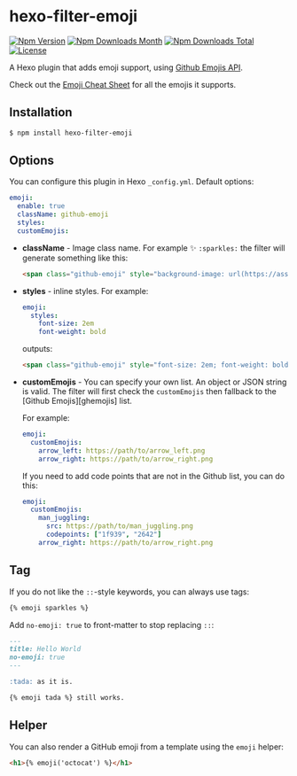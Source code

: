 # hexo-filter-emoji

[![Npm Version](https://img.shields.io/npm/v/hexo-filter-emoji?style=flat-square)](https://npmjs.org/package/hexo-filter-emoji)
[![Npm Downloads Month](https://img.shields.io/npm/dm/hexo-filter-emoji?style=flat-square)](https://npmjs.org/package/hexo-filter-emoji)
[![Npm Downloads Total](https://img.shields.io/npm/dt/hexo-filter-emoji?style=flat-square)](https://npmjs.org/package/hexo-filter-emoji)
[![License](https://img.shields.io/npm/l/hexo-filter-emoji?style=flat-square)](https://npmjs.org/package/hexo-filter-emoji)

A Hexo plugin that adds emoji support, using [Github Emojis API](https://api.github.com/emojis).

Check out the [Emoji Cheat Sheet](http://www.webpagefx.com/tools/emoji-cheat-sheet/) for all the emojis it supports.

## Installation

``` bash
$ npm install hexo-filter-emoji
```

## Options

You can configure this plugin in Hexo `_config.yml`. Default options:

``` yaml
emoji:
  enable: true
  className: github-emoji
  styles:
  customEmojis:
```

- **className** - Image class name. For example :sparkles: `:sparkles:` the filter will generate something like this:

  ```html
  <span class="github-emoji" style="background-image: url(https://assets-cdn.github.com/images/icons/emoji/unicode/2728.png?v8)" data-src="https://assets-cdn.github.com/images/icons/emoji/unicode/2728.png?v8">&#x2728;</span>
  ```

- **styles** - inline styles. For example:

  ```yaml
  emoji:
    styles:
      font-size: 2em
      font-weight: bold
  ```

  outputs:

  ```html
  <span class="github-emoji" style="font-size: 2em; font-weight: bold; background-image: url(...)" ...>
  ```

- **customEmojis** - You can specify your own list. An object or JSON string is valid. The filter will first check the `customEmojis` then fallback to the [Github Emojis][ghemojis] list.

  For example:

  ```yaml
  emoji:
    customEmojis:
      arrow_left: https://path/to/arrow_left.png
      arrow_right: https://path/to/arrow_right.png
  ```

  If you need to add code points that are not in the Github list, you can do this:

  ```yaml
  emoji:
    customEmojis:
      man_juggling:
        src: https://path/to/man_juggling.png
        codepoints: ["1f939", "2642"]
      arrow_right: https://path/to/arrow_right.png
  ```

## Tag

If you do not like the `::`-style keywords, you can always use tags:

```html
{% emoji sparkles %}
```

Add `no-emoji: true` to front-matter to stop replacing `::`:

```md
---
title: Hello World
no-emoji: true
---

:tada: as it is.

{% emoji tada %} still works.
```

## Helper

You can also render a GitHub emoji from a template using the `emoji` helper:

```html
<h1>{% emoji('octocat') %}</h1>
```
